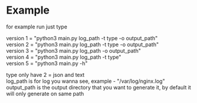 # Example
for example run just type

version 1 =  "python3 main.py log_path -t type -o output_path"\
version 2 =  "python3 main.py log_path -t type  -o output_path"\
version 3 =  "python3 main.py log_path -o output_path"\
version 4 =  "python3 main.py log_path -t type"\
version 5 =  "python3 main.py -h"

type only have 2 = json and text\
log_path is for log you wanna see, example - "/var/log/nginx.log"\
output_path is the output directory that you want to generate it, by default it will only generate on same path
